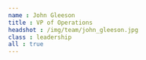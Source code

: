```yaml
---
name : John Gleeson
title : VP of Operations
headshot : /img/team/john_gleeson.jpg
class : leadership
all : true
---
```

